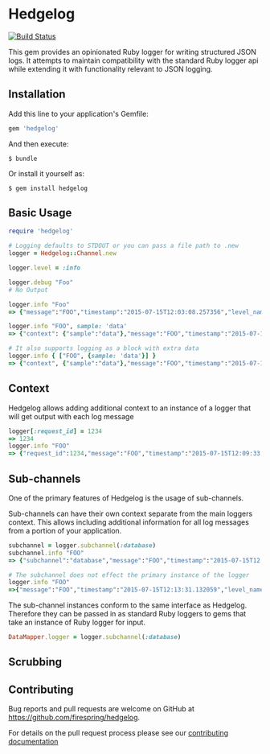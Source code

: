 # Hedgelog
[![Build Status](https://travis-ci.org/firespring/hedgelog.svg)](https://travis-ci.org/firespring/hedgelog)

This gem provides an opinionated Ruby logger for writing structured JSON logs. It attempts to maintain compatibility with the standard Ruby logger api while extending it with functionality relevant to JSON logging.

## Installation

Add this line to your application's Gemfile:

```ruby
gem 'hedgelog'
```

And then execute:

    $ bundle

Or install it yourself as:

    $ gem install hedgelog

## Basic Usage

```ruby
require 'hedgelog'

# Logging defaults to STDOUT or you can pass a file path to .new
logger = Hedgelog::Channel.new

logger.level = :info

logger.debug "Foo"
# No Output

logger.info "Foo"
=> {"message":"FOO","timestamp":"2015-07-15T12:03:08.257356","level_name":"info","level":1}

logger.info "FOO", sample: 'data'
=> {"context": {"sample":"data"},"message":"FOO","timestamp":"2015-07-15T12:05:02.302202","level_name":"info","level":1}

# It also supports logging as a block with extra data
logger.info { ["FOO", {sample: 'data'}] }
=> {"context", {"sample":"data"},"message":"FOO","timestamp":"2015-07-15T12:06:20.026807","level_name":"info","level":1}
```

## Context

Hedgelog allows adding additional context to an instance of a logger that will get output with each log message

```ruby
logger[:request_id] = 1234
=> 1234
logger.info "FOO"
=> {"request_id":1234,"message":"FOO","timestamp":"2015-07-15T12:09:33.129984","level_name":"info","level":1}
```

## Sub-channels

One of the primary features of Hedgelog is the usage of sub-channels.

Sub-channels can have their own context separate from the main loggers context. This allows including additional information for all log messages from a portion of your application.

```ruby
subchannel = logger.subchannel(:database)
subchannel.info "FOO"
=> {"subchannel":"database","message":"FOO","timestamp":"2015-07-15T12:12:39.147210","level_name":"info","level":1}

# The subchannel does not effect the primary instance of the logger
logger.info "FOO"
=>{"message":"FOO","timestamp":"2015-07-15T12:13:31.132059","level_name":"info","level":1}
```

The sub-channel instances conform to the same interface as Hedgelog. Therefore they can be passed in as standard Ruby loggers to gems that take an instance of Ruby logger for input.

```ruby
DataMapper.logger = logger.subchannel(:database)
```

## Scrubbing

## Contributing

Bug reports and pull requests are welcome on GitHub at https://github.com/firespring/hedgelog.

For details on the pull request process please see our [contributing documentation](CONTRIBUTING.md)
